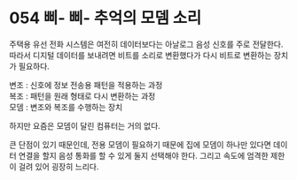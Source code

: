 # 054 삐- 삐- 추억의 모뎀 소리 

주택용 유선 전화 시스템은 여전히 데이터보다는 아날로그 음성 신호를 주로 전달한다. <br>
따라서 디지털 데이터를 보내려면 비트를 소리로 변환했다가 다시 비트로 변환하는 장치가 필요하다. 

변조 : 신호에 정보 전송용 패턴을 적용하는 과정 <br>
복조 : 패턴을 원래 형태로 다시 변환하는 과정 <br>
모뎀 : 변조와 복조를 수행하는 장치

하지만 요즘은 모뎀이 달린 컴퓨터는 거의 없다. 

큰 단점이 있기 때문인데, 전용 모뎀이 필요하기 때문에 집에 모뎀이 하나만 있다면 데이터 연결을 할지 음성 통화를 할 수 있게 둘지 선택해야 한다. 그리고 속도에 엄격한 제한이 걸려 있어 굉장히 느리다. 